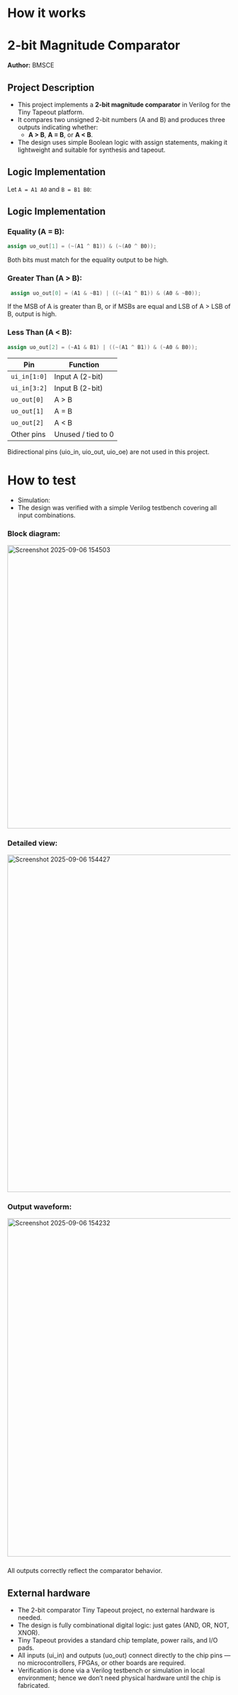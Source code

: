 <!---

This file is used to generate your project datasheet. Please fill in the information below and delete any unused
sections.

You can also include images in this folder and reference them in the markdown. Each image must be less than
512 kb in size, and the combined size of all images must be less than 1 MB.
-->

# How it works

# 2-bit Magnitude Comparator

**Author:** BMSCE

## Project Description
- This project implements a **2-bit magnitude comparator** in Verilog for the Tiny Tapeout platform.  
- It compares two unsigned 2-bit numbers (A and B) and produces three outputs indicating whether:
    - **A > B**, **A = B**, or **A < B**.  
- The design uses simple Boolean logic with assign statements, making it lightweight and suitable for synthesis and tapeout.

## Logic Implementation

Let `A = A1 A0` and `B = B1 B0`:

## Logic Implementation

### Equality (A = B):
```verilog
assign uo_out[1] = (~(A1 ^ B1)) & (~(A0 ^ B0));
```

Both bits must match for the equality output to be high.

### Greater Than (A > B):
```verilog
 assign uo_out[0] = (A1 & ~B1) | ((~(A1 ^ B1)) & (A0 & ~B0));
```
If the MSB of A is greater than B, or if MSBs are equal and LSB of A > LSB of B, output is high.


### Less Than (A < B):
```verilog
assign uo_out[2] = (~A1 & B1) | ((~(A1 ^ B1)) & (~A0 & B0));
```

| Pin          | Function           |
| ------------ | ------------------ |
| `ui_in[1:0]` | Input A (2-bit)    |
| `ui_in[3:2]` | Input B (2-bit)    |
| `uo_out[0]`  | A > B              |
| `uo_out[1]`  | A = B              |
| `uo_out[2]`  | A < B              |
| Other pins   | Unused / tied to 0 |

Bidirectional pins (uio_in, uio_out, uio_oe) are not used in this project.


# How to test

- Simulation:
 - The design was verified with a simple Verilog testbench covering all input combinations.

### Block diagram:
<img width="621" height="639" alt="Screenshot 2025-09-06 154503" src="https://github.com/user-attachments/assets/a8a5434f-202c-4c3a-9724-71f6f60b06f5" />

### Detailed view:
<img width="1515" height="761" alt="Screenshot 2025-09-06 154427" src="https://github.com/user-attachments/assets/e3ee0233-18fd-4c26-83fc-91158ff46037" />

### Output waveform:
<img width="1506" height="763" alt="Screenshot 2025-09-06 154232" src="https://github.com/user-attachments/assets/4bcef419-39ea-42ae-931b-ad438502eeea" />

### 
All outputs correctly reflect the comparator behavior.

## External hardware

- The 2-bit comparator Tiny Tapeout project, no external hardware is needed.
- The design is fully combinational digital logic: just gates (AND, OR, NOT, XNOR).
- Tiny Tapeout provides a standard chip template, power rails, and I/O pads.
- All inputs (ui_in) and outputs (uo_out) connect directly to the chip pins — no microcontrollers, FPGAs, or other boards are required.
- Verification is done via a Verilog testbench or simulation in local environment; hence we don’t need physical hardware until the chip is fabricated.
